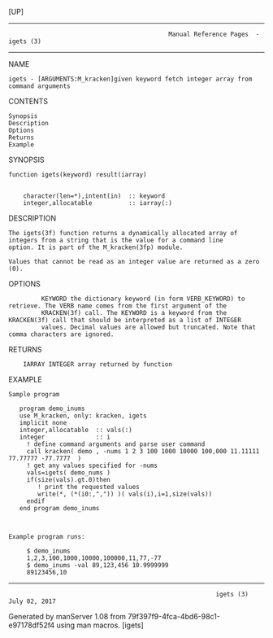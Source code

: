 [UP]

-----------------------------------------------------------------------------------------------------------------------------------
                                                Manual Reference Pages  - igets (3)
-----------------------------------------------------------------------------------------------------------------------------------
                                                                 
NAME

    igets - [ARGUMENTS:M_kracken]given keyword fetch integer array from command arguments

CONTENTS

    Synopsis
    Description
    Options
    Returns
    Example

SYNOPSIS

    function igets(keyword) result(iarray)


        character(len=*),intent(in)  :: keyword
        integer,allocatable          :: iarray(:)

DESCRIPTION

    The igets(3f) function returns a dynamically allocated array of integers from a string that is the value for a command line
    option. It is part of the M_kracken(3fp) module.

    Values that cannot be read as an integer value are returned as a zero (0).

OPTIONS

             KEYWORD the dictionary keyword (in form VERB_KEYWORD) to retrieve. The VERB name comes from the first argument of the
             KRACKEN(3f) call. The KEYWORD is a keyword from the KRACKEN(3f) call that should be interpreted as a list of INTEGER
             values. Decimal values are allowed but truncated. Note that comma characters are ignored.

RETURNS

        IARRAY INTEGER array returned by function

EXAMPLE

    Sample program

       program demo_inums
       use M_kracken, only: kracken, igets
       implicit none
       integer,allocatable  :: vals(:)
       integer              :: i
         ! define command arguments and parse user command
         call kracken( demo , -nums 1 2 3 100 1000 10000 100,000 11.11111 77.77777 -77.7777  )
         ! get any values specified for -nums
         vals=igets( demo_nums )
         if(size(vals).gt.0)then
            ! print the requested values
            write(*, (*(i0:,",")) )( vals(i),i=1,size(vals))
         endif
       end program demo_inums



    Example program runs:

         $ demo_inums
         1,2,3,100,1000,10000,100000,11,77,-77
         $ demo_inums -val 89,123,456 10.9999999
         89123456,10



-----------------------------------------------------------------------------------------------------------------------------------

                                                             igets (3)                                                July 02, 2017

Generated by manServer 1.08 from 79f397f9-4fca-4bd6-98c1-e97178df52f4 using man macros.
                                                              [igets]
